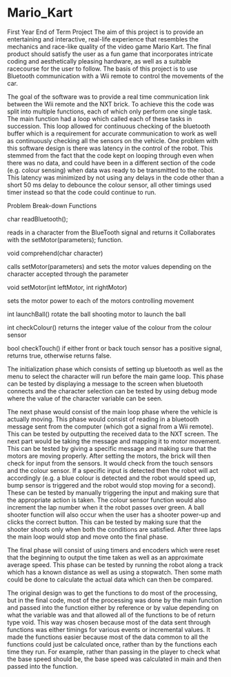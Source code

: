 # Mario_Kart
First Year End of Term Project
The aim of this project is to provide an entertaining and interactive, real-life experience that resembles the mechanics 
and race-like quality of the video game Mario Kart. The final product should satisfy the user as a fun game that 
incorporates intricate coding and aesthetically pleasing hardware, as well as a suitable racecourse for the user to 
follow. The basis of this project is to use Bluetooth communication with a Wii remote to control the movements of the 
car.

The goal of the software was to provide a real time communication link between the Wii remote and the NXT brick. To 
achieve this the code was split into multiple functions, each of which only perform one single task. The main function 
had a loop which called each of these tasks in succession. This loop allowed for continuous checking of the bluetooth 
buffer which is a requirement for accurate communication to work as well as continuously checking all the sensors on the 
vehicle. One problem with this software design is there was latency in the control of the robot. This stemmed from the
 fact that the code kept on looping through even when there was no data, and could have been in a different section of the
 code (e.g. colour sensing) when data was ready to be transmitted to the robot. This latency was minimized by not using 
any delays in the code other than a short 50 ms delay to debounce the colour sensor, all other timings used timer instead 
so that the code could continue to run. 


Problem Break-down Functions

char readBluetooth();

reads in a character from the BlueTooth signal and returns it Collaborates with the setMotor(parameters); function.

void comprehend(char character)

calls setMotor(parameters) and sets the motor values depending on the character accepted through the parameter

void setMotor(int leftMotor, int rightMotor)

sets the motor power to each of the motors controlling movement

int launchBall() rotate the ball shooting motor to launch the ball

int checkColour() returns the integer value of the colour from the colour sensor

bool checkTouch() if either front or back touch sensor has a positive signal, returns true, otherwise returns false.

The initialization phase which consists of setting up bluetooth as well as the menu to select the character will run 
before the main game loop.  This phase can be tested by displaying a message to the screen when bluetooth connects and 
the character selection can be tested by using debug mode where the value of the character variable can be seen.

The next phase would consist of the main loop phase where the vehicle is actually moving. This phase would consist of 
reading in a bluetooth message sent from the computer (which got a signal from a Wii remote). This can be tested by 
outputting the received data to the NXT screen. The next part would be taking the message and mapping it to motor 
movement. This can be tested by giving a specific message and making sure that the motors are moving properly. After 
setting the motors, the brick will then check for input from the sensors. It would check from the touch sensors and the 
colour sensor. If a specific input is detected then the robot will act accordingly (e.g. a blue colour is detected and 
the robot would speed up, bump sensor is triggered and the robot would stop moving for a second). These can be tested by 
manually triggering the input and making sure that the appropriate action is taken. The colour sensor function would also 
increment the lap number when it the robot passes over green. A ball shooter function will also occur when the user has a 
shooter power-up and clicks the correct button. This can be tested by making sure that the shooter shoots only when both 
the conditions are satisfied. After three laps the main loop would stop and move onto the final phase.

The final phase will consist of using timers and encoders which were reset that the beginning to output the time taken as 
well as an approximate average speed. This phase can be tested by running the robot along a track which has a known 
distance as well as using a stopwatch. Then some math could be done to calculate the actual data which can then be 
compared.

The original design was to get the functions to do most of the processing, but in the final code, most of the processing 
was done by the main function and passed into the function either by reference or by value depending on what the variable 
was and that allowed all of the functions to be of return type void. This way was chosen because most of the data sent 
through functions was either timings for various events or incremental values. It made the functions easier because most 
of the data common to all the functions could just be calculated once, rather than by the functions each time they run. 
For example, rather than passing in the player to check what the base speed should be, the base speed was calculated in 
main and then passed into the function. 

